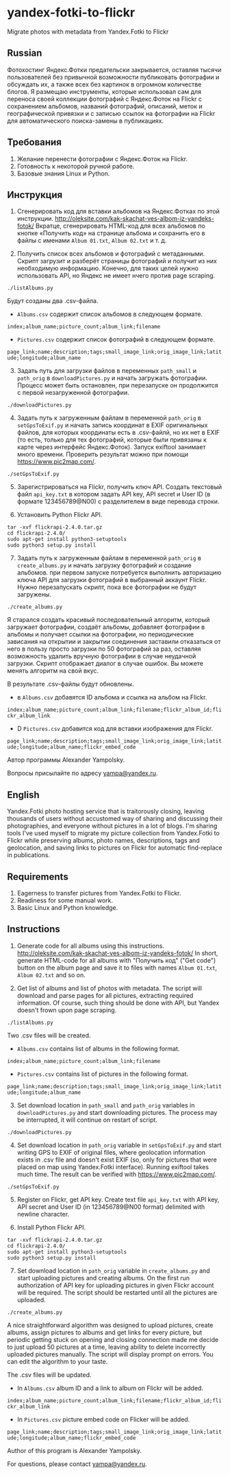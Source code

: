 # yandex-fotki-to-flickr
Migrate photos with metadata from Yandex.Fotki to Flickr

Russian
-------

Фотохостинг Яндекс.Фотки предательски закрывается, оставляя тысячи пользователей без привычной возможности публиковать фотографии и обсуждать их, а также всех без картинок в огромном количестве блогов. Я размещаю инструменты, которые использовал сам для переноса своей коллекции фотографий с Яндекс.Фоток на Flickr с сохранением альбомов, названий фотографий, описаний, меток и географической привязки и с записью ссылок на фотографии на Flickr для автоматического поиска-замены в публикациях.

Требования
------------
1. Желание перенести фотографии с Яндекс.Фоток на Flickr.
2. Готовность к некоторой ручной работе.
3. Базовые знания Linux и Python.

Инструкция
------------
1. Сгенерировать код для вставки альбомов на Яндекс.Фотках по этой инструкции. http://oleksite.com/kak-skachat-ves-albom-iz-yandeks-fotok/ Вкратце, сгенерировать HTML-код для всех альбомов по кнопке «Получить код» на странице альбома и сохранить его в файлы с именами `Album 01.txt`, `Album 02.txt` и т. д.

2. Получить список всех альбомов и фотографий с метаданными. Скрипт загрузит и разберёт страницы фотографий и получит из них необходимую информацию. Конечно, для таких целей нужно использовать API, но Яндекс не имеет нчего против page scraping.

```./listAlbums.py```

Будут созданы два .csv-файла.

* `Albums.csv` содержит список альбомов в следующем формате.

```index;album_name;picture_count;album_link;filename```

* `Pictures.csv` содержит список фотографий в следующем формате.

```page_link;name;description;tags;small_image_link;orig_image_link;latitude;longitude;album_name```
  
3. Задать путь для загрузки файлов в переменных `path_small` и `path_orig` в `downloadPictures.py` и начать загружать фотографии. Процесс может быть остановлен, при перезапуске он продолжится с первой незагруженной фотографии.

```./downloadPictures.py```
  
4. Задать путь к загруженным файлам в переменной `path_orig` в `setGpsToExif.py` и начать запись координат в EXIF оригинальных файлов, для которых координаты есть в .csv-файлй, но их нет в EXIF (то есть, только для тех фотографий, которые были привязаны к карте через интерфейс Яндекс.Фоток). Запуск exiftool занимает много времени. Проверить результат можно при помощи https://www.pic2map.com/.

```sudo apt-get install exiftool
./setGpsToExif.py
```
  
5. Зарегистрироваться на Flickr, получить ключ API. Создать текстовый файл `api_key.txt` в котором задать API key, API secret и User ID (в формате 123456789@N00) с разделителем в виде перевода строки.

6. Установить Python Flickr API.
```wget https://pypi.python.org/packages/b1/f1/d10fa0872e4f781c2ed47e94e728ecd3c1998f8c8d12e78c7329a25d0727/flickrapi-2.4.0.tar.gz#md5=94e9b9ac81b1dae1b226e22ac6a4375b
tar -xvf flickrapi-2.4.0.tar.gz
cd flickrapi-2.4.0/
sudo apt-get install python3-setuptools
sudo python3 setup.py install
```

7. Задать путь к загруженным файлам в переменной `path_orig` в `create_albums.py` и начать загрузку фотографий и создание альбомов. при первом запуске потребуется выполнить авторизацию ключа API для загрузки фотографий в выбранный аккаунт Flickr. Нужно перезапускать скрипт, пока все фотографии не будут загружены.

```./create_albums.py```

Я старался создать красивый последовательный алгоритм, который загружает фотографии, создаёт альбомы, добавляет фотографии в альбомы и получает ссылки на фотографии, но периодические зависания на открытии и закрытии соединения заставили отказаться от него в пользу просто загрузки по 50 фотографий за раз, оставляя возможность удалить вручную фотографии в случае неудачной загрузки. Скрипт отображает диалог в случае ошибок. Вы можете менять алгоритм на свой вкус.

В результате .csv-файлы будут обновлены.

* в `Albums.csv` добавятся ID альбома и ссылка на альбом на Flickr.

```index;album_name;picture_count;album_link;filename;flickr_album_id;flickr_album_link```

* D `Pictures.csv` добавится код для вставки изображения для Flickr.

```page_link;name;description;tags;small_image_link;orig_image_link;latitude;longitude;album_name;flickr_embed_code```

Автор программы Alexander Yampolsky.

Вопросы присылайте по адресу yampa@yandex.ru.

English
-------

Yandex.Fotki photo hosting service that is traitorously closing, leaving thousands of users without accustomed way of sharing and discussing their photographies, and everyone without pictures in a lot of blogs. I'm sharing tools I've used myself to migrate my picture collection from Yandex.Fotki to Flickr while preserving albums, photo names, descriptions, tags and geolocation, and saving links to pictures on Flickr for automatic find-replace in publications.

Requirements
------------
1. Eagerness to transfer pictures from Yandex.Fotki to Flickr.
2. Readiness for some manual work.
3. Basic Linux and Python knowledge.

Instructions
------------
1. Generate code for all albums using this instructions. http://oleksite.com/kak-skachat-ves-albom-iz-yandeks-fotok/ In short, generate HTML-code for all albums with "Получить код" ("Get code") button on the album page and save it to files with names `Album 01.txt`, `Album 02.txt` and so on.

2. Get list of albums and list of photos with metadata. The script will download and parse pages for all pictures, extracting required information. Of course, such thing should be done with API, but Yandex doesn't frown upon page scraping.

```./listAlbums.py```

Two .csv files will be created.

* `Albums.csv` contains list of albums in the following format.

```index;album_name;picture_count;album_link;filename```

* `Pictures.csv` contains list of pictures in the following format.

```page_link;name;description;tags;small_image_link;orig_image_link;latitude;longitude;album_name```
  
3. Set download location in `path_small` and `path_orig` variables in `downloadPictures.py` and start downloading pictures. The process may be interrupted, it will continue on restart of script.

```./downloadPictures.py```
  
4. Set download location in `path_orig` variable in `setGpsToExif.py` and start writing GPS to EXIF of original files, where geolocation information exists in .csv file and doesn't exist EXIF (so, only for pictures that were placed on map using Yandex.Fotki interface). Running exiftool takes much time. The result can be verified with https://www.pic2map.com/.

```sudo apt-get install exiftool
./setGpsToExif.py
```
  
5. Register on Flickr, get API key. Create text file `api_key.txt` with API key, API secret and User ID (in 123456789@N00 format) delimited with newline character.

6. Install Python Flickr API.
```wget https://pypi.python.org/packages/b1/f1/d10fa0872e4f781c2ed47e94e728ecd3c1998f8c8d12e78c7329a25d0727/flickrapi-2.4.0.tar.gz#md5=94e9b9ac81b1dae1b226e22ac6a4375b
tar -xvf flickrapi-2.4.0.tar.gz
cd flickrapi-2.4.0/
sudo apt-get install python3-setuptools
sudo python3 setup.py install
```

7. Set download location in `path_orig` variable in `create_albums.py` and start uploading pictures and creating albums. On the first run authorization of API key for uploading pictures in given Flickr account will be required. The script should be restarted until all the pictures are uploaded.

```./create_albums.py```

A nice straightforward algorithm was designed to upload pictures, create albums, assign pictures to albums and get links for every picture, but periodic getting stuck on opening and closing connection made me decide to just upload 50 pictures at a time, leaving ability to delete incorrectly uploaded pictures manually. The script will display prompt on errors. You can edit the algorithm to your taste.

The .csv files will be updated.

* In `Albums.csv` album ID and a link to album on Flickr will be added.

```index;album_name;picture_count;album_link;filename;flickr_album_id;flickr_album_link```

* In `Pictures.csv` picture embed code on Flicker will be added.

```page_link;name;description;tags;small_image_link;orig_image_link;latitude;longitude;album_name;flickr_embed_code```

Author of this program is Alexander Yampolsky.

For questions, please contact yampa@yandex.ru.
